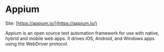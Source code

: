 # Appium
Site: [https://appium.io/](https://appium.io/)

Appium is an open source test automation framework for use with native, hybrid and mobile web apps.
It drives iOS, Android, and Windows apps using the WebDriver protocol.
